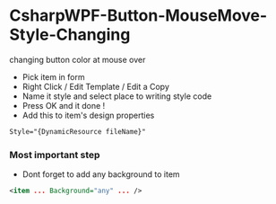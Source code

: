 # CsharpWPF-Button-MouseMove-Style-Changing
changing button color at mouse over

- Pick item in form 
- Right Click / Edit Template / Edit a Copy
- Name it style and select place to writing style code
- Press OK and it done !
- Add this to item's design properties
```xml
Style="{DynamicResource fileName}"
```
### Most important step
- Dont forget to add any background to item 
```xml
<item ... Background="any" ... />
```
